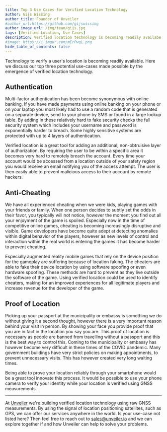 ```yaml
---
title: Top 3 Use Cases for Verified Location Technology
author: Gijs Wissing
author_title: Founder of Unveiler
#author_url:https://github.com/gijswissing
author_image_url: /img/team/gijs.jpg
tags: [Verified Location, Use Cases]
description: Verified location technology is becoming readily availabe. Here we discuss three potential use-cases which  verified location.
#image: https://i.imgur.com/mErPwqL.png
hide_table_of_contents: false
---
```


Technology to verify a user's location is becoming readily available. Here we discuss our top three potential use-cases made possible by the emergence of verified location technology.

<!--truncate-->

## Authentication

Multi-factor authentication has been become synonymous with online banking. If you have made payments using online banking on your phone or on your laptop you most likely had to use a random code that is generated on a separate device, send to your phone by SMS or found in a large lookup table. By adding in these relatively hard to fake security checks the full security system which includes your username and password is exponentially harder to breach. Some highly sensitive systems are protected with up to 4 layers of authentication.

Verified location is a great tool for adding an additional, non-obtruisive layer of authorization. By requiring the user to be within a specific area it becomes very hard to remotely breach the account. Every time your account would be accessed from a location outside of your safety region you would receive an email notifying you of the access attempt. The user is then easily able to prevent malicious access to their account by remote hackers.

## Anti-Cheating

We have all experienced cheating when we were kids, playing games with your friends or family. When one person decides to subtly set the odds in their favor, you typically will not notice, however the moment you find out all your enjoyment of the game is spoiled. Especially now in the time of competitive online games, cheating is becoming increasingly disruptive and visible. Game developers have become quite adept at detecting anomalies within digital behavior of the players, however as new levels of control and interaction within the real world is entering the games it has become harder to prevent cheating.

Especially augmented reality mobile games that rely on the device position for the gameplay are suffering because of location faking. The cheaters are able to fake their device location by using software spoofing or even hardware spoofing. These methods are hard to prevent as they live outside the software of the game. Using verified location could be used to identify cheaters, making for an improved experiences for all legitimate players and increase revenue for the developer of the game.

## Proof of Location

Picking up your passport at the municipality or embassy is something we do without giving it a second thought, however there is a very important reason behind your visit in person. By showing your face you provide proof that you are in fact in the location you say you are. This proof of location is necessary as people are banned from travelling without a passport and this is the best way to control this. Coming to the municipality or embassy has however become very difficult in these times of the COVID pandemic. Many government buildings have very strict policies on making appointments, to prevent unnecessary visits. This has however created very long waiting times.

Being able to prove your location reliably through your smartphone would be a great tool innovate this process. It would be possible to use your phone camera to verify your identity while your location is verified using GNSS measurements.

---

At [Unveiler](https://unveiler.io) we're building verified location technology using raw GNSS measurements. By using the signal of location positioning satellites, such as GPS, we can offer our services anywhere in the world. Is your use-case not listed here? Then feel free to reach out to sales@unveiler.io and we can explore together if and how Unveiler can help to solve your problems.

<!--We are developers buiding tools for developers, hence we always try to make our tools as easy to use as possible. For example, [this guide](./blogs/2020-09-19-Building-a-React-Native-app-with-verified-location-from-scratch) shows how to build an app in React Native with verified location in less than 30 minutes.-->

